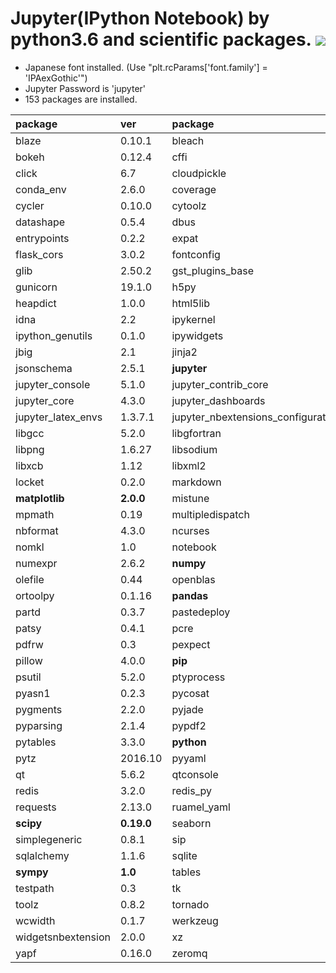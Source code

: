 Jupyter(IPython Notebook) by python3.6 and scientific packages. [![](https://badge.imagelayers.io/tsutomu7/jupyter:latest.svg)](https://imagelayers.io/?images=tsutomu7/jupyter:latest)
======

- Japanese font installed. (Use "plt.rcParams['font.family'] = 'IPAexGothic'")
- Jupyter Password is 'jupyter'
- 153 packages are installed.

package|ver|package|ver|package|ver
:--|:--|:--|:--|:--|:--
blaze|0.10.1|bleach|1.5.0|blist|1.3.6
bokeh|0.12.4|cffi|1.9.1|chest|0.2.3
click|6.7|cloudpickle|0.2.2|**conda**|**4.3.14**
conda_env|2.6.0|coverage|4.3.4|cryptography|1.7.1
cycler|0.10.0|cytoolz|0.8.2|dask|0.14.0
datashape|0.5.4|dbus|1.10.10|decorator|4.0.11
entrypoints|0.2.2|expat|2.1.0|**flask**|**0.12**
flask_cors|3.0.2|fontconfig|2.12.1|freetype|2.5.5
glib|2.50.2|gst_plugins_base|1.8.0|gstreamer|1.8.0
gunicorn|19.1.0|h5py|2.7.0|hdf5|1.8.17
heapdict|1.0.0|html5lib|0.999|icu|54.1
idna|2.2|ipykernel|4.5.2|**ipython**|**5.3.0**
ipython_genutils|0.1.0|ipywidgets|6.0.0|itsdangerous|0.24
jbig|2.1|jinja2|2.9.5|jpeg|9b
jsonschema|2.5.1|**jupyter**|**1.0.0**|jupyter_client|5.0.0
jupyter_console|5.1.0|jupyter_contrib_core|0.3.0|jupyter_contrib_nbextensions|0.2.4
jupyter_core|4.3.0|jupyter_dashboards|0.6.1|jupyter_highlight_selected_word|0.0.7
jupyter_latex_envs|1.3.7.1|jupyter_nbextensions_configurator|0.2.3|libffi|3.2.1
libgcc|5.2.0|libgfortran|3.0.0|libiconv|1.14
libpng|1.6.27|libsodium|1.0.10|libtiff|4.0.6
libxcb|1.12|libxml2|2.9.4|llvmlite|0.16.0
locket|0.2.0|markdown|2.6.7|markupsafe|0.23
**matplotlib**|**2.0.0**|mistune|0.7.4|more_itertools|2.5.0
mpmath|0.19|multipledispatch|0.4.9|nbconvert|5.1.1
nbformat|4.3.0|ncurses|5.9|**networkx**|**1.11**
nomkl|1.0|notebook|4.4.1|numba|0.31.0
numexpr|2.6.2|**numpy**|**1.12.1**|odo|0.5.0
olefile|0.44|openblas|0.2.19|openssl|1.0.2k
ortoolpy|0.1.16|**pandas**|**0.19.2**|pandocfilters|1.4.1
partd|0.3.7|pastedeploy|1.5.2|path.py|10.1
patsy|0.4.1|pcre|8.39|pdfformfiller|0.4
pdfrw|0.3|pexpect|4.2.1|pickleshare|0.7.4
pillow|4.0.0|**pip**|**9.0.1**|prompt_toolkit|1.0.13
psutil|5.2.0|ptyprocess|0.5.1|**pulp**|**1.6.5**
pyasn1|0.2.3|pycosat|0.6.2|pycparser|2.17
pygments|2.2.0|pyjade|4.0.0|pyopenssl|16.2.0
pyparsing|2.1.4|pypdf2|1.26.0|pyqt|5.6.0
pytables|3.3.0|**python**|**3.6.0**|python_dateutil|2.6.0
pytz|2016.10|pyyaml|3.12|pyzmq|16.0.2
qt|5.6.2|qtconsole|4.2.1|readline|6.2
redis|3.2.0|redis_py|2.10.5|reportlab|3.4.0
requests|2.13.0|ruamel_yaml|0.11.14|scikit_learn|0.18.1
**scipy**|**0.19.0**|seaborn|0.7.1|setuptools|27.2.0
simplegeneric|0.8.1|sip|4.18|six|1.10.0
sqlalchemy|1.1.6|sqlite|3.13.0|statsmodels|0.8.0
**sympy**|**1.0**|tables|3.3.0|terminado|0.6
testpath|0.3|tk|8.5.18|toml|0.9.2
toolz|0.8.2|tornado|4.4.2|traitlets|4.3.2
wcwidth|0.1.7|werkzeug|0.12|wheel|0.29.0
widgetsnbextension|2.0.0|xz|5.2.2|yaml|0.1.6
yapf|0.16.0|zeromq|4.1.5|zlib|1.2.8
